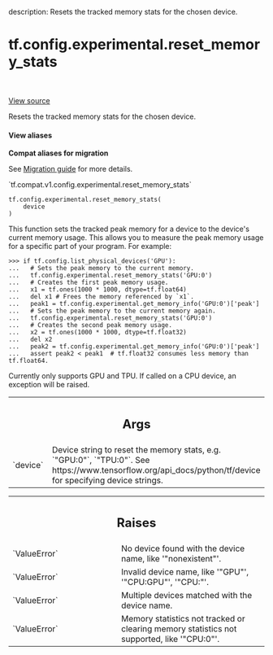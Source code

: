 description: Resets the tracked memory stats for the chosen device.

<div itemscope itemtype="http://developers.google.com/ReferenceObject">
<meta itemprop="name" content="tf.config.experimental.reset_memory_stats" />
<meta itemprop="path" content="Stable" />
</div>

# tf.config.experimental.reset_memory_stats

<!-- Insert buttons and diff -->

<table class="tfo-notebook-buttons tfo-api nocontent" align="left">

</table>

<a target="_blank" href="/code/stable/tensorflow/python/framework/config.py">View source</a>



Resets the tracked memory stats for the chosen device.

<section class="expandable">
  <h4 class="showalways">View aliases</h4>
  <p>
<b>Compat aliases for migration</b>
<p>See
<a href="https://www.tensorflow.org/guide/migrate">Migration guide</a> for
more details.</p>
<p>`tf.compat.v1.config.experimental.reset_memory_stats`</p>
</p>
</section>

<pre class="devsite-click-to-copy prettyprint lang-py tfo-signature-link">
<code>tf.config.experimental.reset_memory_stats(
    device
)
</code></pre>



<!-- Placeholder for "Used in" -->

This function sets the tracked peak memory for a device to the device's
current memory usage. This allows you to measure the peak memory usage for a
specific part of your program. For example:

```
>>> if tf.config.list_physical_devices('GPU'):
...   # Sets the peak memory to the current memory.
...   tf.config.experimental.reset_memory_stats('GPU:0')
...   # Creates the first peak memory usage.
...   x1 = tf.ones(1000 * 1000, dtype=tf.float64)
...   del x1 # Frees the memory referenced by `x1`.
...   peak1 = tf.config.experimental.get_memory_info('GPU:0')['peak']
...   # Sets the peak memory to the current memory again.
...   tf.config.experimental.reset_memory_stats('GPU:0')
...   # Creates the second peak memory usage.
...   x2 = tf.ones(1000 * 1000, dtype=tf.float32)
...   del x2
...   peak2 = tf.config.experimental.get_memory_info('GPU:0')['peak']
...   assert peak2 < peak1  # tf.float32 consumes less memory than tf.float64.
```

Currently only supports GPU and TPU. If called on a CPU device, an exception
will be raised.

<!-- Tabular view -->
 <table class="responsive fixed orange">
<colgroup><col width="214px"><col></colgroup>
<tr><th colspan="2"><h2 class="add-link">Args</h2></th></tr>

<tr>
<td>
`device`
</td>
<td>
Device string to reset the memory stats, e.g. `"GPU:0"`, `"TPU:0"`.
See https://www.tensorflow.org/api_docs/python/tf/device for specifying
device strings.
</td>
</tr>
</table>



<!-- Tabular view -->
 <table class="responsive fixed orange">
<colgroup><col width="214px"><col></colgroup>
<tr><th colspan="2"><h2 class="add-link">Raises</h2></th></tr>

<tr>
<td>
`ValueError`
</td>
<td>
No device found with the device name, like '"nonexistent"'.
</td>
</tr><tr>
<td>
`ValueError`
</td>
<td>
Invalid device name, like '"GPU"', '"CPU:GPU"', '"CPU:"'.
</td>
</tr><tr>
<td>
`ValueError`
</td>
<td>
Multiple devices matched with the device name.
</td>
</tr><tr>
<td>
`ValueError`
</td>
<td>
Memory statistics not tracked or clearing memory statistics not
supported, like '"CPU:0"'.
</td>
</tr>
</table>

